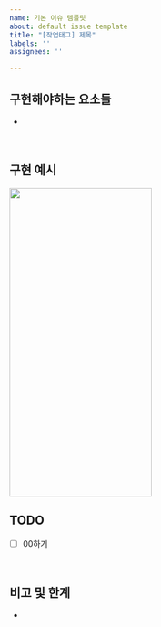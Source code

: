 ```yaml
---
name: 기본 이슈 템플릿
about: default issue template
title: "[작업태그] 제목"
labels: ''
assignees: ''

---
```


## 구현해야하는 요소들
- 

<br>

## 구현 예시
<!--- 한 장 예시 --->
<img src="https://user-images.githubusercontent.com/45297745/192956478-271f2f03-4cea-4497-9e82-84f91fad8ba5.png" width="250" height="541"/>

<!--- 여러 장 예시 --->
<!---
| 스크린샷1 | 스크린샷2 |
|:---:|:---:|
|![스크린샷1](https://user-images.githubusercontent.com/45297745/192927875-424231bc-62b9-4a5d-8539-e03e16a90f8f.png)|![스크린샷2](https://user-images.githubusercontent.com/45297745/192927889-6484abd5-eab9-4383-b7b8-c8657fe6c5a7.png)|
---> 

<br>

## TODO
- [ ] 00하기

<br>

## 비고 및 한계
-
